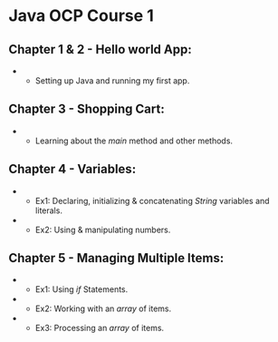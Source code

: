 # Java OCP Course 1
## Chapter 1 & 2 - Hello world App:
*   - Setting up Java and running my first app.
## Chapter 3 - Shopping Cart:
*   - Learning about the *main* method and other methods.
## Chapter 4 - Variables:
*   - Ex1: Declaring, initializing & concatenating *String* variables and literals.
*   - Ex2: Using & manipulating numbers.
## Chapter 5 - Managing Multiple Items:
*   - Ex1: Using *if* Statements.
*   - Ex2: Working with an *array* of items.
*   - Ex3: Processing an *array* of items.